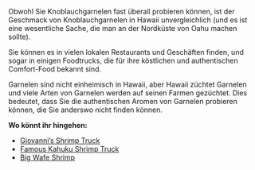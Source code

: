 Obwohl Sie Knoblauchgarnelen fast überall probieren können, ist der Geschmack von Knoblauchgarnelen in Hawaii unvergleichlich (und es ist eine wesentliche Sache, die man an der Nordküste von Oahu machen sollte).

Sie können es in vielen lokalen Restaurants und Geschäften finden, und sogar in einigen Foodtrucks, die für ihre köstlichen und authentischen Comfort-Food bekannt sind.

Garnelen sind nicht einheimisch in Hawaii, aber Hawaii züchtet Garnelen und viele Arten von Garnelen werden auf seinen Farmen gezüchtet. Dies bedeutet, dass Sie die authentischen Aromen von Garnelen probieren können, die Sie anderswo nicht finden können.

**Wo könnt ihr hingehen:**
- [Giovanni’s Shrimp Truck](http://giovannisshrimptruck.com/)
- [Famous Kahuku Shrimp Truck](https://www.facebook.com/FamousKahukuShrimp/)
- [Big Wafe Shrimp](https://www.bigwaveshrimp.com/)